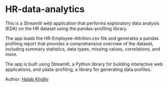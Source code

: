 # HR-data-analytics

This is a Streamlit web application that performs exploratory data analysis (EDA) on the HR dataset using the pandas-profiling library.

The app loads the HR-Employee-Attrition.csv file and generates a pandas profiling report that provides a comprehensive overview of the dataset, including summary statistics, data types, missing values, correlations, and more.

The app is built using Streamlit, a Python library for building interactive web applications, and ydata-profiling, a library for generating data profiles.

Author: [Halab Khidhr](https://khidhr.github.io/khidhr-portfolio/)
